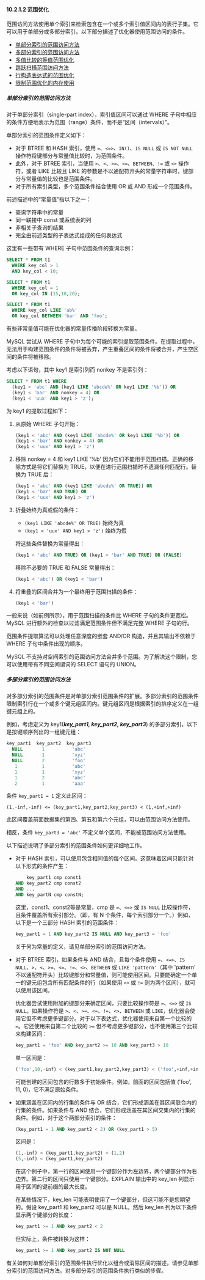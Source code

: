 #### 10.2.1.2 范围优化

范围访问方法使用单个索引来检索包含在一个或多个索引值区间内的表行子集。它可以用于单部分或多部分索引。以下部分描述了优化器使用范围访问的条件。

- [单部分索引的范围访问方法](#单部分索引的范围访问方法)
- [多部分索引的范围访问方法](#多部分索引的范围访问方法)
- [多值比较的等值范围优化](#多值比较的等值范围优化)
- [跳跃扫描范围访问方法](#跳跃扫描范围访问方法)
- [行构造表达式的范围优化](#行构造表达式的范围优化)
- [限制范围优化的内存使用](#限制范围优化的内存使用)

##### 单部分索引的范围访问方法

对于单部分索引（single-part index），索引值区间可以通过 WHERE 子句中相应的条件方便地表示为范围（range）条件，而不是“区间（intervals）”。

单部分索引的范围条件定义如下：

- 对于 BTREE 和 HASH 索引，使用 `=`、`<=>`、`IN()`、`IS NULL` 或 `IS NOT NULL` 操作符将键部分与常量值比较时，为范围条件。
- 此外，对于 BTREE 索引，当使用 `>`、`<`、`>=`、`<=`、`BETWEEN`、`!=` 或 `<>` 操作符，或者 LIKE 比较且 LIKE 的参数是不以通配符开头的常量字符串时，键部分与常量值的比较也是范围条件。
- 对于所有索引类型，多个范围条件结合使用 OR 或 AND 形成一个范围条件。

前述描述中的“常量值”指以下之一：

- 查询字符串中的常量
- 同一联接中 const 或系统表的列
- 非相关子查询的结果
- 完全由前述类型的子表达式组成的任何表达式

这里有一些带有 WHERE 子句中范围条件的查询示例：

```sql
SELECT * FROM t1
  WHERE key_col > 1
  AND key_col < 10;

SELECT * FROM t1
  WHERE key_col = 1
  OR key_col IN (15,18,20);

SELECT * FROM t1
  WHERE key_col LIKE 'ab%'
  OR key_col BETWEEN 'bar' AND 'foo';
```

有些非常量值可能在优化器的常量传播阶段转换为常量。

MySQL 尝试从 WHERE 子句中为每个可能的索引提取范围条件。在提取过程中，无法用于构建范围条件的条件将被丢弃，产生重叠区间的条件将被合并，产生空区间的条件将被移除。

考虑以下语句，其中 key1 是索引列而 nonkey 不是索引列：

```sql
SELECT * FROM t1 WHERE
  (key1 < 'abc' AND (key1 LIKE 'abcde%' OR key1 LIKE '%b')) OR
  (key1 < 'bar' AND nonkey = 4) OR
  (key1 < 'uux' AND key1 > 'z');
```

为 key1 的提取过程如下：

1. 从原始 WHERE 子句开始：

   ```sql
   (key1 < 'abc' AND (key1 LIKE 'abcde%' OR key1 LIKE '%b')) OR
   (key1 < 'bar' AND nonkey = 4) OR
   (key1 < 'uux' AND key1 > 'z')
   ```

2. 移除 nonkey = 4 和 key1 LIKE '%b' 因为它们不能用于范围扫描。正确的移除方式是将它们替换为 TRUE，以便在进行范围扫描时不遗漏任何匹配行。替换为 TRUE 后：

   ```sql
   (key1 < 'abc' AND (key1 LIKE 'abcde%' OR TRUE)) OR
   (key1 < 'bar' AND TRUE) OR
   (key1 < 'uux' AND key1 > 'z')
   ```

3. 折叠始终为真或假的条件：

   - `(key1 LIKE 'abcde%' OR TRUE)` 始终为真
   - `(key1 < 'uux' AND key1 > 'z')` 始终为假

   将这些条件替换为常量得出：

   ```sql
   (key1 < 'abc' AND TRUE) OR (key1 < 'bar' AND TRUE) OR (FALSE)
   ```

   移除不必要的 TRUE 和 FALSE 常量得出：

   ```sql
   (key1 < 'abc') OR (key1 < 'bar')
   ```

4. 将重叠的区间合并为一个最终用于范围扫描的条件：

   ```sql
   (key1 < 'bar')
   ```


一般来说（如前例所示），用于范围扫描的条件比 WHERE 子句的条件更宽松。MySQL 进行额外的检查以过滤满足范围条件但不满足完整 WHERE 子句的行。

范围条件提取算法可以处理任意深度的嵌套 AND/OR 构造，并且其输出不依赖于 WHERE 子句中条件出现的顺序。

MySQL 不支持对空间索引的范围访问方法合并多个范围。为了解决这个限制，您可以使用带有不同空间谓词的 SELECT 语句的 UNION。

##### 多部分索引的范围访问方法

对多部分索引的范围条件是对单部分索引范围条件的扩展。多部分索引的范围条件限制索引行在一个或多个键元组区间内。键元组区间是根据索引的排序定义在一组键元组上的。

例如，考虑定义为 key1(***key_part1, key_part2, key_part3***) 的多部分索引，以下是按键顺序列出的一组键元组：

```sql
key_part1  key_part2  key_part3
  NULL       1          'abc'
  NULL       1          'xyz'
  NULL       2          'foo'
   1         1          'abc'
   1         1          'xyz'
   1         2          'abc'
   2         1          'aaa'
```

条件 `key_part1 = 1` 定义此区间：

```
(1,-inf,-inf) <= (key_part1,key_part2,key_part3) < (1,+inf,+inf)
```

此区间覆盖前面数据集的第四、第五和第六个元组，可以由范围访问方法使用。

相反，条件 `key_part3 = 'abc'` 不定义单个区间，不能被范围访问方法使用。

以下描述说明了多部分索引的范围条件如何更详细地工作。

- 对于 HASH 索引，可以使用包含相同值的每个区间。这意味着区间只能针对以下形式的条件产生：

  ```sql
      key_part1 cmp const1
  AND key_part2 cmp const2
  AND ...
  AND key_partN cmp constN;
  ```

  这里，const1、const2等是常量，cmp 是 `=`、`<=>` 或 `IS NULL` 比较操作符，且条件覆盖所有索引部分。（即，有 N 个条件，每个索引部分一个。）例如，以下是一个三部分 HASH 索引的范围条件：

  ```sql
  key_part1 = 1 AND key_part2 IS NULL AND key_part3 = 'foo'
  ```

  关于何为常量的定义，请见单部分索引的范围访问方法。

- 对于 BTREE 索引，如果条件与 AND 结合，且每个条件使用 `=`、`<=>`、`IS NULL`、`>`、`<`、`>=`、`<=`、`!=`、`<>`、`BETWEEN` 或 `LIKE 'pattern'`（其中 'pattern' 不以通配符开头）比较键部分和常量值，则可能使用区间。只要能确定一个单一的键元组包含所有匹配条件的行（如果使用 `<>` 或 `!=` 则为两个区间），就可以使用该区间。

  优化器尝试使用附加的键部分来确定区间，只要比较操作符是 `=`、`<=>` 或 `IS NULL`。如果操作符是 `>`、`<`、`>=`、`<=`、`!=`、`<>`、`BETWEEN` 或 `LIKE`，优化器会使用它但不考虑更多键部分。对于以下表达式，优化器使用来自第一个比较的 `=`。它还使用来自第二个比较的 `>=` 但不考虑更多键部分，也不使用第三个比较来构建区间：

  ```sql
  key_part1 = 'foo' AND key_part2 >= 10 AND key_part3 > 10
  ```

  单一区间是：

  ```sql
  ('foo',10,-inf) < (key_part1,key_part2,key_part3) < ('foo',+inf,+inf)
  ```

  可能创建的区间包含的行数多于初始条件。例如，前面的区间包括值 ('foo', 11, 0)，它不满足原始条件。

- 如果涵盖在区间内的行集的条件与 OR 结合，它们形成涵盖在其区间联合内的行集的条件。如果条件与 AND 结合，它们形成涵盖在其区间交集内的行集的条件。例如，对于这个两部分索引的条件：

  ```sql
  (key_part1 = 1 AND key_part2 < 2) OR (key_part1 > 5)
  ```

  区间是：

  ```sql
  (1,-inf) < (key_part1,key_part2) < (1,2)
  (5,-inf) < (key_part1,key_part2)
  ```

  在这个例子中，第一行的区间使用一个键部分作为左边界，两个键部分作为右边界。第二行的区间只使用一个键部分。EXPLAIN 输出中的 key_len 列显示用于区间的键前缀的最大长度。

  在某些情况下，key_len 可能表明使用了一个键部分，但这可能不是您期望的。假设 key_part1 和 key_part2 可以是 NULL。然后 key_len 列为以下条件显示两个键部分的长度：

  ```sql
  key_part1 >= 1 AND key_part2 < 2
  ```

  但实际上，条件被转换为这样：

  ```sql
  key_part1 >= 1 AND key_part2 IS NOT NULL
  ```


有关如何对单部分索引的范围条件执行优化以组合或消除区间的描述，请参见单部分索引的范围访问方法。对多部分索引的范围条件执行类似的步骤。
